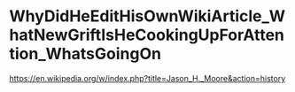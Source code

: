 # WhyDidHeEditHisOwnWikiArticle_WhatNewGriftIsHeCookingUpForAttention_WhatsGoingOn

https://en.wikipedia.org/w/index.php?title=Jason_H._Moore&action=history

